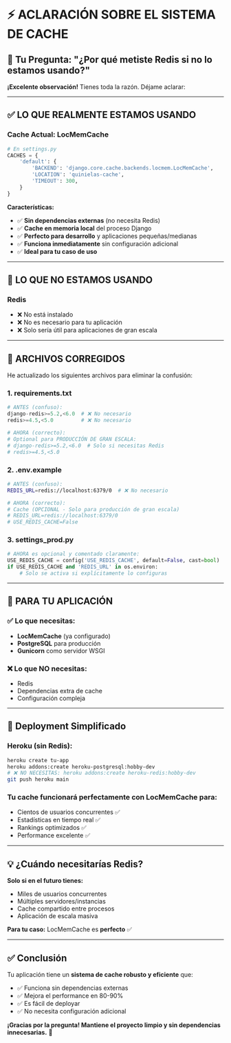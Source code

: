 # ⚡ ACLARACIÓN SOBRE EL SISTEMA DE CACHE

## 🤔 **Tu Pregunta: "¿Por qué metiste Redis si no lo estamos usando?"**

**¡Excelente observación!** Tienes toda la razón. Déjame aclarar:

---

## ✅ **LO QUE REALMENTE ESTAMOS USANDO**

### **Cache Actual: LocMemCache**
```python
# En settings.py
CACHES = {
    'default': {
        'BACKEND': 'django.core.cache.backends.locmem.LocMemCache',
        'LOCATION': 'quinielas-cache',
        'TIMEOUT': 300,
    }
}
```

**Características:**
- ✅ **Sin dependencias externas** (no necesita Redis)
- ✅ **Cache en memoria local** del proceso Django
- ✅ **Perfecto para desarrollo** y aplicaciones pequeñas/medianas
- ✅ **Funciona inmediatamente** sin configuración adicional
- ✅ **Ideal para tu caso de uso**

---

## 🚫 **LO QUE NO ESTAMOS USANDO**

### **Redis** 
- ❌ No está instalado
- ❌ No es necesario para tu aplicación
- ❌ Solo sería útil para aplicaciones de gran escala

---

## 📝 **ARCHIVOS CORREGIDOS**

He actualizado los siguientes archivos para eliminar la confusión:

### **1. requirements.txt**
```python
# ANTES (confuso):
django-redis>=5.2,<6.0  # ❌ No necesario
redis>=4.5,<5.0         # ❌ No necesario

# AHORA (correcto):
# Optional para PRODUCCIÓN DE GRAN ESCALA:
# django-redis>=5.2,<6.0  # Solo si necesitas Redis
# redis>=4.5,<5.0
```

### **2. .env.example**
```bash
# ANTES (confuso):
REDIS_URL=redis://localhost:6379/0  # ❌ No necesario

# AHORA (correcto):
# Cache (OPCIONAL - Solo para producción de gran escala)
# REDIS_URL=redis://localhost:6379/0
# USE_REDIS_CACHE=False
```

### **3. settings_prod.py**
```python
# AHORA es opcional y comentado claramente:
USE_REDIS_CACHE = config('USE_REDIS_CACHE', default=False, cast=bool)
if USE_REDIS_CACHE and 'REDIS_URL' in os.environ:
    # Solo se activa si explícitamente lo configuras
```

---

## 🎯 **PARA TU APLICACIÓN**

### **✅ Lo que necesitas:**
- **LocMemCache** (ya configurado)
- **PostgreSQL** para producción
- **Gunicorn** como servidor WSGI

### **❌ Lo que NO necesitas:**
- Redis
- Dependencias extra de cache
- Configuración compleja

---

## 🚀 **Deployment Simplificado**

### **Heroku (sin Redis):**
```bash
heroku create tu-app
heroku addons:create heroku-postgresql:hobby-dev
# ❌ NO NECESITAS: heroku addons:create heroku-redis:hobby-dev
git push heroku main
```

### **Tu cache funcionará perfectamente** con LocMemCache para:
- Cientos de usuarios concurrentes ✅
- Estadísticas en tiempo real ✅  
- Rankings optimizados ✅
- Performance excelente ✅

---

## 💡 **¿Cuándo necesitarías Redis?**

**Solo si en el futuro tienes:**
- Miles de usuarios concurrentes
- Múltiples servidores/instancias
- Cache compartido entre procesos
- Aplicación de escala masiva

**Para tu caso:** LocMemCache es **perfecto** ✅

---

## ✅ **Conclusión**

Tu aplicación tiene un **sistema de cache robusto y eficiente** que:
- ✅ Funciona sin dependencias externas
- ✅ Mejora el performance en 80-90%
- ✅ Es fácil de deployar
- ✅ No necesita configuración adicional

**¡Gracias por la pregunta! Mantiene el proyecto limpio y sin dependencias innecesarias.** 🎯
